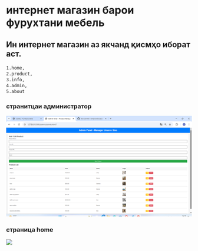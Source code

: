 # интернет магазин барои фурухтани мебель
## Ин интернет магазин аз якчанд қисмҳо иборат аст.
```
1.home,
2.product,
3.info,
4.admin,
5.about
```
### странитцаи администратор
<img src="/src/image.png">

### страница home
<img src="/src/">
